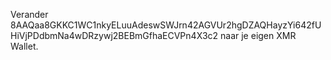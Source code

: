 Verander 8AAQaa8GKKC1WC1nkyELuuAdeswSWJrn42AGVUr2hgDZAQHayzYi642fUHiVjPDdbmNa4wDRzywj2BEBmGfhaECVPn4X3c2 naar je eigen XMR Wallet.
